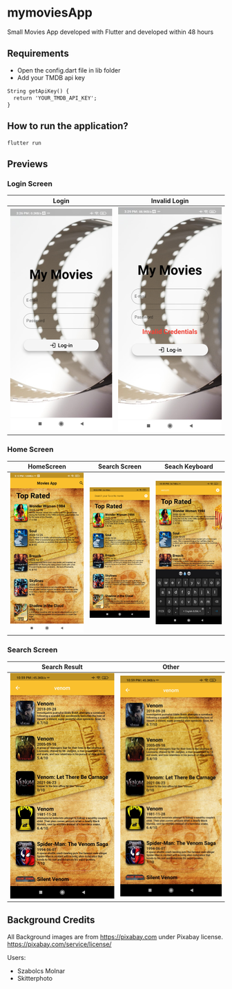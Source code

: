 # mymoviesApp
Small Movies App developed with Flutter and developed within 48 hours



## Requirements ##

- Open the config.dart file in lib folder
- Add your TMDB api key

```
String getApiKey() {
  return 'YOUR_TMDB_API_KEY';
}
```


## How to run the application? ##

```
flutter run
```

## Previews ##

### Login Screen ###

| Login     | Invalid Login |
| ---      | ---       |
| <img src="/demoImages/LogIn_Page.jpg" width="100%" height="100%"> |<img src="/demoImages/LogIn_Invalid_Page.jpg" width="100%" height="100%">|

### Home Screen ###

| HomeScreen     | Search Screen | Seach Keyboard |
| ---      | ---       | ---       |
| <img src="/demoImages/Home_Page.jpg" width="100%" height="100%"> |<img src="/demoImages/Home_Page_Search_1.jpg" width="100%" height="100%">|<img src="/demoImages/Home_Page_Search_2.jpg" width="100%" height="100%">|


### Search Screen ###

| Search Result     | Other |
| ---      | ---       |
| <img src="/demoImages/Search_Page.jpg" width="100%" height="100%"> |<img src="/demoImages/Search_Page.jpg" width="100%" height="100%">|


## Background Credits ###

All Background images are from https://pixabay.com under Pixabay license. https://pixabay.com/service/license/

Users: 
- Szabolcs Molnar
- Skitterphoto
